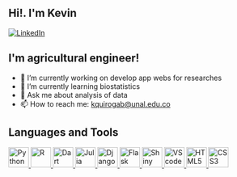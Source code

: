 ## Hi!. I'm Kevin

[![LinkedIn](https://img.shields.io/badge/LinkedIn-0077B5?style=for-the-badge&logo=linkedin&logoColor=white)](https://www.linkedin.com/in/kevin-quiroga-26b516181)

## I'm agricultural engineer!

- 🔭 I’m currently working on develop app webs for researches
- 🌱 I’m currently learning biostatistics
- 💬 Ask me about analysis of data
- 📫 How to reach me: kquirogab@unal.edu.co

## Languages and Tools
<a href="https://github.com/Viinky-Kevs">
<img aling="left" alt="Python" width="40px" src="https://upload.wikimedia.org/wikipedia/commons/thumb/0/0a/Python.svg/768px-Python.svg.png"/>
</a>
<a href="https://github.com/Viinky-Kevs">
<img aling="left" alt="R" width="40px" src="https://cdn-icons-png.flaticon.com/512/2103/2103665.png"/>
</a>
<a href="https://github.com/Viinky-Kevs">
<img aling="left" alt="Dart" width="40px" src="https://img.icons8.com/color/480/dart.png"/>
</a>
<a href="https://github.com/Viinky-Kevs">
<img aling="left" alt="Julia" width="40px" src="https://github.com/JuliaLang/julia-logo-graphics/blob/master/images/julia-logo-color.png"/>
</a>
<a href="https://github.com/Viinky-Kevs">
<img aling="left" alt="Django" width="40px" src="https://icon-library.com/images/django-icon/django-icon-0.jpg"/>
</a>
<a href="https://github.com/Viinky-Kevs">
<img aling="left" alt="Flask" width="40px" src="https://cdn.iconscout.com/icon/free/png-256/flask-51-285137.png"/>
</a>
<a href="https://github.com/Viinky-Kevs">
<img aling="left" alt="Shiny" width="40px" src="https://www.indexmic.com/images/r-packages/shiny.png"/>
</a>
<a href="https://github.com/Viinky-Kevs">
<img aling="left" alt="VScode" width="40px" src="https://upload.wikimedia.org/wikipedia/commons/thumb/9/9a/Visual_Studio_Code_1.35_icon.svg/1024px-Visual_Studio_Code_1.35_icon.svg.png"/>
</a>
<a href="https://github.com/Viinky-Kevs">
<img aling="left" alt="HTML5" width="40px" src="https://image.flaticon.com/icons/png/512/888/888859.png"/>
</a>
<a href="https://github.com/Viinky-Kevs">
<img aling="left" alt="CSS3" width="40px" src="https://e1.pngegg.com/pngimages/326/868/png-clipart-css3-badge-blue-and-white-css-icon-thumbnail.png"/>
</a>



